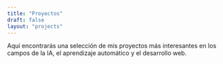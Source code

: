 ```yaml
---
title: "Proyectos"
draft: false
layout: "projects"
---
```


Aquí encontrarás una selección de mis proyectos más interesantes en los campos de la IA, el aprendizaje automático y el desarrollo web. 